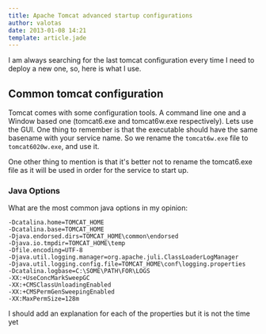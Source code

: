 ```yaml
---
title: Apache Tomcat advanced startup configurations
author: valotas
date: 2013-01-08 14:21
template: article.jade
---
```


I am always searching for the last tomcat configuration every time I need to
deploy a new one, so, here is what I use.

## Common tomcat configuration

Tomcat comes with some configuration tools. A command line one and a Window
based one (tomcat6.exe and tomcat6w.exe respectively). Lets use the GUI. One
thing to remember is that the executable should have the same basename with
your service name. So we rename the `tomcat6w.exe` file to `tomcat6020w.exe`,
and use it.

One other thing to mention is that it's better not to rename the tomcat6.exe
file as it will be used in order for the service to start up.

### Java Options
What are the most common java options in my opinion:

```
-Dcatalina.home=TOMCAT_HOME
-Dcatalina.base=TOMCAT_HOME
-Djava.endorsed.dirs=TOMCAT_HOME\common\endorsed
-Djava.io.tmpdir=TOMCAT_HOME\temp
-Dfile.encoding=UTF-8
-Djava.util.logging.manager=org.apache.juli.ClassLoaderLogManager
-Djava.util.logging.config.file=TOMCAT_HOME\conf\logging.properties
-Dcatalina.logbase=C:\SOME\PATH\FOR\LOGS
-XX:+UseConcMarkSweepGC
-XX:+CMSClassUnloadingEnabled
-XX:+CMSPermGenSweepingEnabled
-XX:MaxPermSize=128m
```

I should add an explanation for each of the properties but it is not the time
yet
